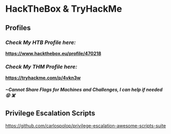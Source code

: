 # HackTheBox & TryHackMe
## Profiles

### *Check My HTB Profile here:*
**https://www.hackthebox.eu/profile/470218**

### *Check My THM Profile here:*
**https://tryhackme.com/p/4vkn3w**

##### ~Cannot Share Flags for Machines and Challenges, I can help if needed :stuck_out_tongue_closed_eyes: :skull_and_crossbones: 



## Privilege Escalation Scripts
https://github.com/carlospolop/privilege-escalation-awesome-scripts-suite

